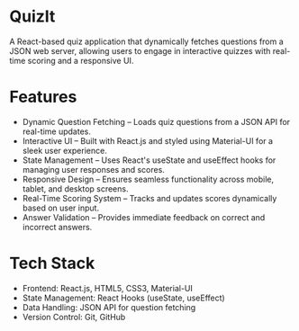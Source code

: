 
# QuizIt
A React-based quiz application that dynamically fetches questions from a JSON web server, allowing users to engage in interactive quizzes with real-time scoring and a responsive UI.


# Features
* Dynamic Question Fetching – Loads quiz questions from a JSON API for real-time updates.
* Interactive UI – Built with React.js and styled using Material-UI for a sleek user experience.
* State Management – Uses React's useState and useEffect hooks for managing user responses and scores.
* Responsive Design – Ensures seamless functionality across mobile, tablet, and desktop screens.
* Real-Time Scoring System – Tracks and updates scores dynamically based on user input.
* Answer Validation – Provides immediate feedback on correct and incorrect answers.

# Tech Stack
* Frontend: React.js, HTML5, CSS3, Material-UI
* State Management: React Hooks (useState, useEffect)
* Data Handling: JSON API for question fetching
* Version Control: Git, GitHub
